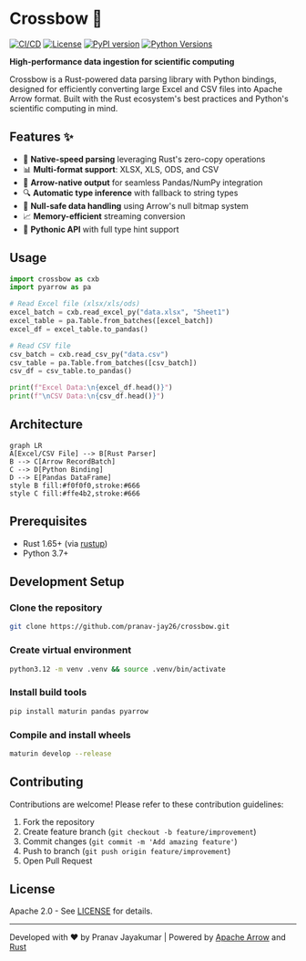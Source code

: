 # Crossbow 🏹

[![CI/CD](https://github.com/yourusername/crossbow/actions/workflows/rust.yml/badge.svg)](https://github.com/yourusername/crossbow/actions)
[![License](https://img.shields.io/badge/License-Apache_2.0-blue.svg)](https://opensource.org/licenses/Apache-2.0)
[![PyPI version](https://badge.fury.io/py/crossbow-rs.svg)](https://badge.fury.io/py/crossbow-rs)
[![Python Versions](https://img.shields.io/pypi/pyversions/crossbow-rs.svg)](https://pypi.org/project/crossbow-rs/)

**High-performance data ingestion for scientific computing**

Crossbow is a Rust-powered data parsing library with Python bindings, designed for efficiently converting large Excel and CSV files into Apache Arrow format. Built with the Rust ecosystem's best practices and Python's scientific computing in mind.

## Features ✨

- 🚀 **Native-speed parsing** leveraging Rust's zero-copy operations
- 📊 **Multi-format support**: XLSX, XLS, ODS, and CSV
- 🏹 **Arrow-native output** for seamless Pandas/NumPy integration
- 🔍 **Automatic type inference** with fallback to string types
- 🧩 **Null-safe data handling** using Arrow's null bitmap system
- 📈 **Memory-efficient** streaming conversion
- 🐍 **Pythonic API** with full type hint support

## Usage

```python
import crossbow as cxb
import pyarrow as pa

# Read Excel file (xlsx/xls/ods)
excel_batch = cxb.read_excel_py("data.xlsx", "Sheet1")
excel_table = pa.Table.from_batches([excel_batch])
excel_df = excel_table.to_pandas()

# Read CSV file
csv_batch = cxb.read_csv_py("data.csv")
csv_table = pa.Table.from_batches([csv_batch])
csv_df = csv_table.to_pandas()

print(f"Excel Data:\n{excel_df.head()}")
print(f"\nCSV Data:\n{csv_df.head()}")
```

## Architecture

```mermaid
graph LR
A[Excel/CSV File] --> B[Rust Parser]
B --> C[Arrow RecordBatch]
C --> D[Python Binding]
D --> E[Pandas DataFrame]
style B fill:#f0f0f0,stroke:#666
style C fill:#ffe4b2,stroke:#666
```

## Prerequisites

- Rust 1.65+ (via [rustup](https://rustup.rs/))
- Python 3.7+

## Development Setup

### Clone the repository

```bash
git clone https://github.com/pranav-jay26/crossbow.git
```

### Create virtual environment

```bash
python3.12 -m venv .venv && source .venv/bin/activate
```

### Install build tools

```bash
pip install maturin pandas pyarrow
```

### Compile and install wheels

```bash
maturin develop --release
```

## Contributing

Contributions are welcome! Please refer to these contribution guidelines:

1. Fork the repository
2. Create feature branch (`git checkout -b feature/improvement`)
3. Commit changes (`git commit -m 'Add amazing feature'`)
4. Push to branch (`git push origin feature/improvement`)
5. Open Pull Request

## License

Apache 2.0 - See [LICENSE](LICENSE) for details.

---

Developed with ❤️ by Pranav Jayakumar | Powered by [Apache Arrow](https://arrow.apache.org/) and [Rust](https://www.rust-lang.org/)

```

```

```

```

```

```

```

```

```

```
